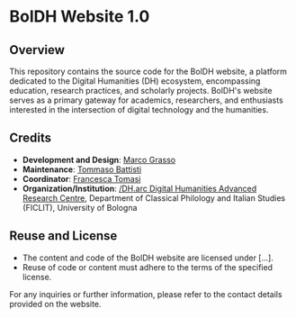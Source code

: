 # BolDH Website 1.0

## Overview

This repository contains the source code for the BolDH website, a platform dedicated to the Digital Humanities (DH) ecosystem, encompassing education, research practices, and scholarly projects. BolDH's website serves as a primary gateway for academics, researchers, and enthusiasts interested in the intersection of digital technology and the humanities.

## Credits

- **Development and Design**: [Marco Grasso](https://github.com/marcograsso)
- **Maintenance**: [Tommaso Battisti](https://github.com/tommasobattisti)
- **Coordinator**: [Francesca Tomasi](https://www.unibo.it/sitoweb/francesca.tomasi)
- **Organization/Institution**: [/DH.arc Digital Humanities Advanced Research Centre](https://centri.unibo.it/dharc/en), Department of Classical Philology and Italian Studies (FICLIT), University of Bologna

## Reuse and License

- The content and code of the BolDH website are licensed under [...].
- Reuse of code or content must adhere to the terms of the specified license.

For any inquiries or further information, please refer to the contact details provided on the website.
